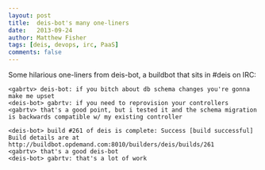 ```yaml
---
layout: post
title:  deis-bot's many one-liners
date:   2013-09-24
author: Matthew Fisher
tags: [deis, devops, irc, PaaS]
comments: false
---
```


Some hilarious one-liners from deis-bot, a buildbot that sits in #deis on IRC:

    <gabrtv> deis-bot: if you bitch about db schema changes you're gonna make me upset
    <deis-bot> gabrtv: if you need to reprovision your controllers
    <gabrtv> that's a good point, but i tested it and the schema migration is backwards compatible w/ my existing controller

    <deis-bot> build #261 of deis is complete: Success [build successful]  Build details are at http://buildbot.opdemand.com:8010/builders/deis/builds/261
    <gabrtv> that's a good deis-bot
    <deis-bot> gabrtv: that's a lot of work
